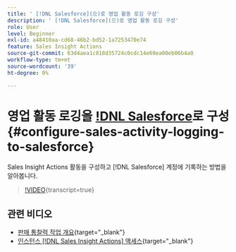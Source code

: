 ```yaml
---
title: ' [!DNL Salesforce](으)로 영업 활동 로깅 구성'
description: ' [!DNL Salesforce](으)로 영업 활동 로깅 구성'
role: User
level: Beginner
exl-id: a48410aa-cd68-46b2-bd52-1a7253470e74
feature: Sales Insight Actions
source-git-commit: 63d4aea1c818d35724c0cdc14e69ea00eb06b4a0
workflow-type: tm+mt
source-wordcount: '39'
ht-degree: 0%

---
```


# 영업 활동 로깅을 [!DNL Salesforce](으)로 구성 {#configure-sales-activity-logging-to-salesforce}

Sales Insight Actions 활동을 구성하고 [!DNL Salesforce] 계정에 기록하는 방법을 알아봅니다.

>[!VIDEO](https://video.tv.adobe.com/v/340843/?quality=12&learn=on){transcript=true}

## 관련 비디오

* [판매 통찰력 작업 개요](/help/sales-insight-actions/sales-insight-actions-overview.md){target="_blank"}
* [인스턴스  [!DNL Sales Insight Actions] 액세스](/help/sales-insight-actions/accessing-your-sales-insight-actions-instance.md){target="_blank"}
